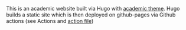 This is an academic website built via Hugo with [academic theme](https://github.com/wowchemy/starter-hugo-academic). 
Hugo builds a static site which is then deployed on github-pages via Github actions (see Actions and [action file](.github/workflows/hugo.yaml))
